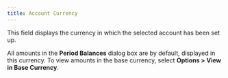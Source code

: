 ```yaml
---
title: Account Currency
---
```



This field displays the currency in which the selected account has been  set up.


All amounts in the **Period Balances**  dialog box are by default, displayed in this currency. To view amounts  in the base currency, select **Options 
 &gt; View in Base Currency**.
